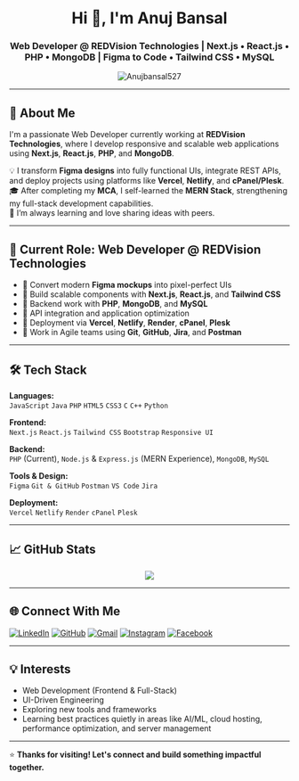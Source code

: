 <h1 align="center">Hi 👋, I'm Anuj Bansal</h1>
<h3 align="center">Web Developer @ REDVision Technologies | Next.js • React.js • PHP • MongoDB | Figma to Code • Tailwind CSS • MySQL</h3>

<p align="center">
  <img src="https://komarev.com/ghpvc/?username=Anujbansal527&label=Profile%20views&color=0e75b6&style=flat" alt="Anujbansal527" />
</p>

---

## 🚀 About Me

I'm a passionate Web Developer currently working at **REDVision Technologies**, where I develop responsive and scalable web applications using **Next.js**, **React.js**, **PHP**, and **MongoDB**.

💡 I transform **Figma designs** into fully functional UIs, integrate REST APIs, and deploy projects using platforms like **Vercel**, **Netlify**, and **cPanel/Plesk**.  
🎓 After completing my **MCA**, I self-learned the **MERN Stack**, strengthening my full-stack development capabilities.  
🧠 I’m always learning and love sharing ideas with peers.  

---

## 💼 Current Role: Web Developer @ REDVision Technologies

- 🔹 Convert modern **Figma mockups** into pixel-perfect UIs  
- 🔹 Build scalable components with **Next.js**, **React.js**, and **Tailwind CSS**  
- 🔹 Backend work with **PHP**, **MongoDB**, and **MySQL**  
- 🔹 API integration and application optimization  
- 🔹 Deployment via **Vercel**, **Netlify**, **Render**, **cPanel**, **Plesk**  
- 🔹 Work in Agile teams using **Git**, **GitHub**, **Jira**, and **Postman**

---

## 🛠️ Tech Stack

**Languages:**  
`JavaScript` `Java` `PHP` `HTML5` `CSS3` `C` `C++` `Python`

**Frontend:**  
`Next.js` `React.js` `Tailwind CSS` `Bootstrap` `Responsive UI`

**Backend:**  
`PHP` (Current), `Node.js` & `Express.js` (MERN Experience), `MongoDB`, `MySQL`

**Tools & Design:**  
`Figma` `Git & GitHub` `Postman` `VS Code` `Jira`

**Deployment:**  
`Vercel` `Netlify` `Render` `cPanel` `Plesk`

---

## 📈 GitHub Stats

<p align="center">
  <!--<img src="https://github-readme-stats.vercel.app/api?username=Anujbansal527&show_icons=true&theme=github_dark" alt="Anuj Bansal GitHub Stats" />-->
  <img src="https://github-readme-stats.vercel.app/api/top-langs/?username=Anujbansal527&layout=compact&theme=github_dark" />
</p>

---

## 🌐 Connect With Me

<p align="left">
  <a href="https://www.linkedin.com/in/anujbansal527" target="_blank"><img src="https://img.shields.io/badge/LinkedIn-blue?logo=linkedin&logoColor=white" alt="LinkedIn"/></a>
  <a href="https://github.com/Anujbansal527" target="_blank"><img src="https://img.shields.io/badge/GitHub-black?logo=github&logoColor=white" alt="GitHub"/></a>
  <a href="mailto:anujbansal527@gmail.com"><img src="https://img.shields.io/badge/Gmail-red?logo=gmail&logoColor=white" alt="Gmail"/></a>
  <a href="https://www.instagram.com/anujbansal527/" target="_blank"><img src="https://img.shields.io/badge/Instagram-pink?logo=instagram&logoColor=white" alt="Instagram"/></a>
  <a href="https://www.facebook.com/anujbansal527" target="_blank"><img src="https://img.shields.io/badge/Facebook-1877F2?logo=facebook&logoColor=white" alt="Facebook"/></a>
</p>

---

## 💡 Interests

- Web Development (Frontend & Full-Stack)
- UI-Driven Engineering
- Exploring new tools and frameworks
- Learning best practices quietly in areas like AI/ML, cloud hosting, performance optimization, and server management

---

⭐ **Thanks for visiting! Let's connect and build something impactful together.**
